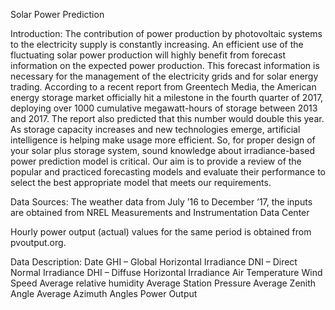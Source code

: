 Solar Power Prediction

Introduction:
The contribution of power production by photovoltaic systems to the electricity supply is constantly increasing. An efficient use of the fluctuating solar power production will highly benefit from forecast information on the expected power production. This forecast information is necessary for the management of the electricity grids and for solar energy trading. According to a recent report from Greentech Media, the American energy storage market officially hit a milestone in the fourth quarter of 2017, deploying over 1000 cumulative megawatt-hours of storage between 2013 and 2017. The report also predicted that this number would double this year. As storage capacity increases and new technologies emerge, artificial intelligence is helping make usage more efficient. So, for proper design of your solar plus storage system, sound knowledge about irradiance-based power prediction model is critical. Our aim is to provide a review of the popular and practiced forecasting models and evaluate their performance to select the best appropriate model that meets our requirements.

Data Sources:
The weather data from July ’16 to December ’17, the inputs are obtained from NREL Measurements and Instrumentation Data Center 

Hourly power output (actual) values for the same period is obtained from pvoutput.org.

Data Description:
Date
GHI – Global Horizontal Irradiance
DNI – Direct Normal Irradiance
DHI – Diffuse Horizontal Irradiance
Air Temperature
Wind Speed
Average relative humidity
Average Station Pressure
Average Zenith Angle
Average Azimuth Angles
Power Output


